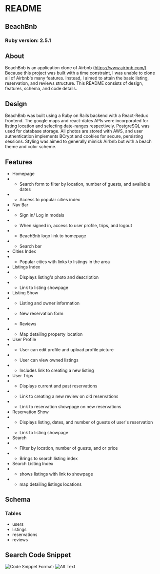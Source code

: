 # README
## BeachBnb

### Ruby version: 2.5.1

## About
BeachBnb is an application clone of Airbnb (https://www.airbnb.com/). Because this project was built with a time constraint, I was unable to clone all of Airbnb's many features. Instead, I aimed to attain the basic listing, reservation, and reviews structure. This README consists of design, features, schema, and code details.

## Design 
BeachBnb was built using a Ruby on Rails backend with a React-Redux frontend. The google maps and react-dates APIs were incorporated for listing location and selecting date-ranges respectively. PostgreSQL was used for database storage. All photos are stored with AWS, and user authentication implements BCrypt and cookies for secure, persisting sessions. Styling was aimed to generally mimick Airbnb but with a beach theme and color scheme.

## Features 
* Homepage
* * Search form to filter by location, number of guests, and available dates
* * Access to popular cities index
* Nav Bar 
* * Sign in/ Log in modals 
* * When signed in, access to user profile, trips, and logout
* * BeachBnb logo link to homepage
* * Search bar
* Cities Index 
* * Popular cities with links to listings in the area
* Listings Index
* * Displays listing's photo and description
* * Link to listing showpage 
* Listing Show 
* * Listing and owner information
* * New reservation form 
* * Reviews 
* * Map detailing property location
* User Profile
* * User can edit profile and upload profile picture 
* * User can view owned listings
* * Includes link to creating a new listing
* User Trips 
* * Displays current and past reservations 
* * Link to creating a new review on old reservations
* * Link to reservation showpage on new reservations
* Reservation Show
* * Displays listing, dates, and number of guests of user's reservation
* * Link to listing showpage
* Search
* * Filter by location, number of guests, and or price 
* * Brings to search listing index
* Search Listing Index 
* * shows listings with link to showpage 
* * map detailing listings locations

## Schema 
### Tables 
* users 
* listings 
* reservations
* reviews 

## Search Code Snippet 
![Code Snippet](/images/code_snippet.png)
Format: ![Alt Text](url)




